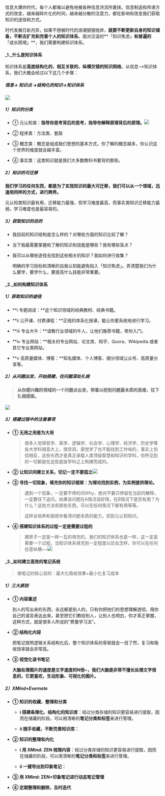 信息大爆炸时代，每个人都难以避免地被各种信息洪流所裹挟。信息制造和传递方式的改变，越来越碎片化的时间，越来越分散的注意力，都在影响和改变我们获取知识的途径和方式。

时代发展日新月异，如果不想被时代的浪潮狠狠抛弃，**就要不断更新自身的知识储备，不断去扩充和完善个人的知识体系**。面对泛滥的**「知识焦虑」**和普遍的**「成长困境」**，我们需要构建知识体系。

#### _**1.**_什么是知识体系

知识体系是**高度结构化的、相互关联的、纵横交错的知识网络**。从信息——&gt;知识体系，我们大概会经过以下这几个步骤：

##### _信息→ 知识点 →结构化的知识→知识体系_

![](/有哪些需要我们构建的体系？/media/什么是知识体系.png)

##### _**1）**_**知识的分类**

* ① 元认知类：**指导你思考背后的思考，指导你解释原理背后的原理。**![](/有哪些需要我们构建的体系？/media/元认知.png)

* ② 程序类：方法类、套路

* ③ 概念类：概念是组成我们思想的基本方式，你了解的概念越多，你认识这个世界的维度就会越丰富。

* ④ 事实类：这类知识就是我们大多数教科书要背的那些。

##### _**2）**_**知识的可迁移**

**我们学习的任何东西，都是为了实现知识的最大可迁移，我们可以从一个领域，迅速用同样的方式，进行跨界。**

元认知类知识最有用，迁移能力最强，但学习难度最高，而事实类知识迁移能力最弱，学习难度也是最容易的。

##### _**3）**_**获取知识的目的**

* 我目前的知识结构是怎么样的？对哪些方面的知识比较了解？

* 当下我最需要掌握和了解的知识和技能是哪些？我有哪些盲点？

* 我可以从哪些途径去找到这些相关的知识？我如何进行收集？

  明确的学习目标和清晰的自我认知能避免陷入「知识焦虑」。弄清楚我们为什么要学，要学什么，要提高什么技能非常重要。

#### _**2.**_如何构建知识体系

##### _**1）**_**获取知识的途径**

* **i 专题阅读：**这个知识领域的经典教材、经典书籍。

* **ii 公开课、付费课程：**正规的体系化授课，能让你更系统地进行学习。

* **iii 专业大牛：**请教行业领域的牛人，让他们推荐书籍，带你入门。

* **iv 专业网站：**相关的专业网站、论文库、知乎、Quora、Wikipedia 或者其它专业类网站。

* **v 高质量媒体、博客：**知名媒体、个人博客、细分领域公众号、高质量分享等。

##### _**2）**_**从问题出发，开始搭建，往问题深处扎根**

> **从你感兴趣的领域的一个问题点出发，带着以挖到问题最本质的思维，往下扎根探索。**

#### ![](/有哪些需要我们构建的体系？/media/如何搭建知识体系.png)

##### _**3）**_**搭建过程中的注意事项**

* **① 无用之用是为大用**

  > 很多人觉得哲学、美学、逻辑学、社会学、心理学、经济学、历史学等各大学科很高大上，很空洞，感觉学了也不能找到工作啥的，事实上恰恰相反，这些东西才是真正承载人类顶级智慧和知识的学科，你所见到的一切都是在这些底层学科之上构建而成的。

* **② 让知识间建立关系，切记一定不要孤立**![](/有哪些需要我们构建的体系？/media/知识间建立联系.png)

* **③ 寻找一切现象，填充你的知识框架：为理论找到实例，为实例提供理论。**

  > 遇到一个现象，一定要不停的问Why，绝对不要只停留在当前的解释，一定要往下追问，如果该问题在A情况话好用，在B情况下是否有用？为什么？这些方法有那些东西，可以在任何情况下都有用等等。
  >
  > 这样会培养和锻炼你看清问题本质的能力，抓到元认知知识。

* **④ 搭建知识体系的过程一定是需要过程的**

  > 建房子一定是一砖一瓦的填充的，我们的知识体系也是一样，这一定是需要一个过程，当知识体系填充到一定程度以后会怎样，你可以在任何任意纵横~~![](/有哪些需要我们构建的体系？/media/知识体系构建.jpg)

#### _**3.**_如何建立高效的笔记系统

> 做笔记的核心目的：最大化吸收效果+最小化复习成本

##### _**1）**_**三大原则**

* **① 内容重述**

  别人的写出来的东西，永远都是别人的，只有你把他们的思想理解透彻，用你自己的语言表达出来，甚至把它们教给别人，让别人也明白，你才真正掌握，这种方式，就是很多人所说的“费曼学习法”。

* **② 结构化内容**

  把笔记按照逻辑关系结构化后，整个知识体系的骨架就会一目了然，复习和吸收效率就会非常高。

* **③ 视觉化读书笔记**

  **大脑处理图片的速度是文字速度的N倍~，我们大脑是非常不擅长处理文字信息的，它更喜欢，生动形象、可视化的图片。**

##### _**2）**_**XMind+Evernote**

* **① 知识的收藏、整理和分类**

  * **i 搭建条理化、结构化的知识库**：经过分类存储的知识更容易进行提取，因而在储藏的阶段，可以用清晰的**笔记分类和标签**来进行管理。

  * **ii 随手收藏，不断完善知识库：**

* **② 知识的整理和内化**

  * **i 用 XMind: ZEN 梳理内容**：经过分类存储的知识更容易进行提取，因而在储藏的阶段，可以用清晰的**笔记分类和标签**来进行管理。

  * **ii 一键导出到印象笔记：**

* **③ 用 XMind: ZEN+印象笔记进行动态笔记管理**

* **④ 定期整理和删除，及时迭代**



